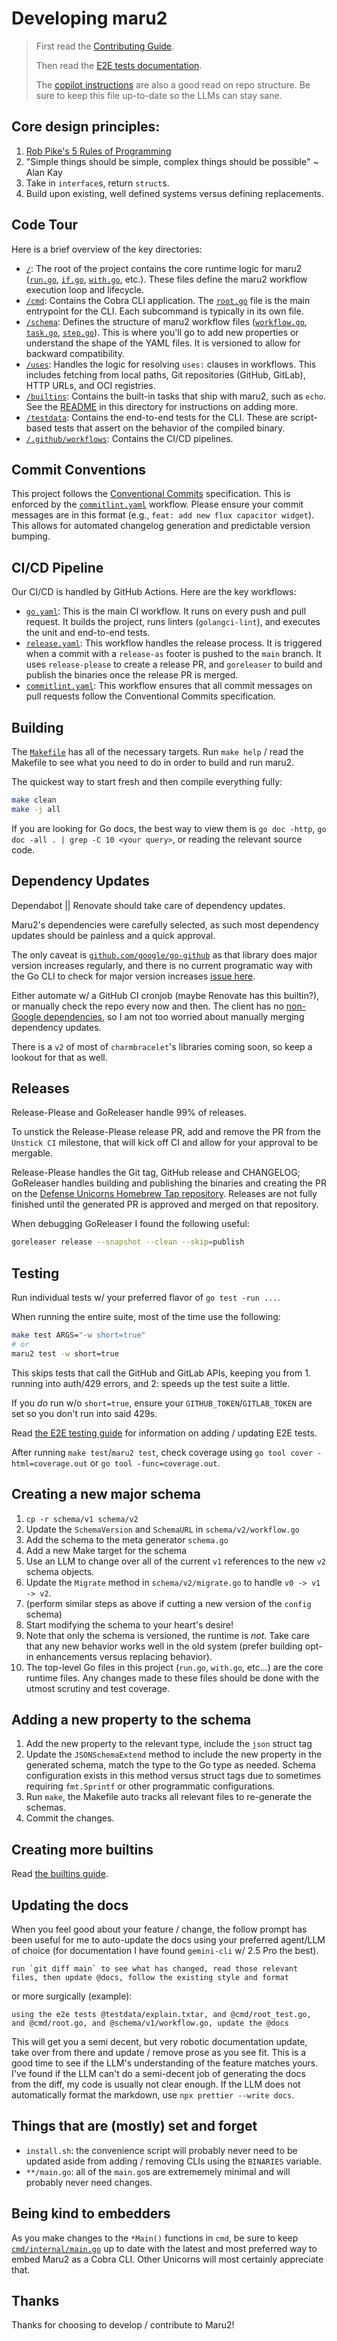 # Developing maru2

> First read the [Contributing Guide](../.github/CONTRIBUTING.md).
>
> Then read the [E2E tests documentation](../testdata/README.md).
>
> The [copilot instructions](../.github/copilot-instructions.md) are also a good read on repo structure. Be sure to keep this file up-to-date so the LLMs can stay sane.

## Core design principles:

1. [Rob Pike's 5 Rules of Programming](https://users.ece.utexas.edu/~adnan/pike.html)
1. "Simple things should be simple, complex things should be possible" ~ Alan Kay
1. Take in `interface`s, return `struct`s.
1. Build upon existing, well defined systems versus defining replacements.

## Code Tour

Here is a brief overview of the key directories:

- [`/`](../): The root of the project contains the core runtime logic for maru2 ([`run.go`](../run.go), [`if.go`](../if.go), [`with.go`](../with.go), etc.). These files define the maru2 workflow execution loop and lifecycle.
- [`/cmd`](../cmd): Contains the Cobra CLI application. The [`root.go`](../cmd/root.go) file is the main entrypoint for the CLI. Each subcommand is typically in its own file.
- [`/schema`](../schema): Defines the structure of maru2 workflow files ([`workflow.go`](../schema/v1/workflow.go), [`task.go`](../schema/v1/task.go), [`step.go`](../schema/v1/step.go)). This is where you'll go to add new properties or understand the shape of the YAML files. It is versioned to allow for backward compatibility.
- [`/uses`](../uses): Handles the logic for resolving `uses:` clauses in workflows. This includes fetching from local paths, Git repositories (GitHub, GitLab), HTTP URLs, and OCI registries.
- [`/builtins`](../builtins): Contains the built-in tasks that ship with maru2, such as `echo`. See the [README](../builtins/README.md) in this directory for instructions on adding more.
- [`/testdata`](../testdata): Contains the end-to-end tests for the CLI. These are script-based tests that assert on the behavior of the compiled binary.
- [`/.github/workflows`](../.github/workflows): Contains the CI/CD pipelines.

## Commit Conventions

This project follows the [Conventional Commits](https://www.conventionalcommits.org/en/v1.0.0/) specification. This is enforced by the [`commitlint.yaml`](../.github/workflows/commitlint.yaml) workflow. Please ensure your commit messages are in this format (e.g., `feat: add new flux capacitor widget`). This allows for automated changelog generation and predictable version bumping.

## CI/CD Pipeline

Our CI/CD is handled by GitHub Actions. Here are the key workflows:

- [`go.yaml`](../.github/workflows/go.yaml): This is the main CI workflow. It runs on every push and pull request. It builds the project, runs linters (`golangci-lint`), and executes the unit and end-to-end tests.
- [`release.yaml`](../.github/workflows/release.yaml): This workflow handles the release process. It is triggered when a commit with a `release-as` footer is pushed to the `main` branch. It uses `release-please` to create a release PR, and `goreleaser` to build and publish the binaries once the release PR is merged.
- [`commitlint.yaml`](../.github/workflows/commitlint.yaml): This workflow ensures that all commit messages on pull requests follow the Conventional Commits specification.

## Building

The [`Makefile`](../Makefile) has all of the necessary targets. Run `make help` / read the Makefile to see what you need to do in order to build and run maru2.

The quickest way to start fresh and then compile everything fully:

```bash
make clean
make -j all
```

If you are looking for Go docs, the best way to view them is `go doc -http`, `go doc -all . | grep -C 10 <your query>`, or reading the relevant source code.

## Dependency Updates

Dependabot || Renovate should take care of dependency updates.

Maru2's dependencies were carefully selected, as such most dependency updates should be painless and a quick approval.

The only caveat is [`github.com/google/go-github`](https://github.com/google/go-github/releases) as that library does major version increases regularly, and there is no current programatic way with the Go CLI to check for major version increases [issue here](https://github.com/golang/go/issues/67420).

Either automate w/ a GitHub CI cronjob (maybe Renovate has this builtin?), or manually check the repo every now and then. The client has no [non-Google dependencies](https://github.com/google/go-github/blob/master/go.mod), so I am not too worried about manually merging dependency updates.

There is a `v2` of most of `charmbracelet`'s libraries coming soon, so keep a lookout for that as well.

## Releases

Release-Please and GoReleaser handle 99% of releases.

To unstick the Release-Please release PR, add and remove the PR from the `Unstick CI` milestone, that will kick off CI and allow for your approval to be mergable.

Release-Please handles the Git tag, GitHub release and CHANGELOG; GoReleaser handles building and publishing the binaries and creating the PR on the [Defense Unicorns Homebrew Tap repository](https://github.com/defenseunicorns/homebrew-tap). Releases are not fully finished until the generated PR is approved and merged on that repository.

When debugging GoReleaser I found the following useful:

```bash
goreleaser release --snapshot --clean --skip=publish
```

## Testing

Run individual tests w/ your preferred flavor of `go test -run ...`.

When running the entire suite, most of the time use the following:

```bash
make test ARGS="-w short=true"
# or
maru2 test -w short=true
```

This skips tests that call the GitHub and GitLab APIs, keeping you from 1. running into auth/429 errors, and 2: speeds up the test suite a little.

If you _do_ run w/o `short=true`, ensure your `GITHUB_TOKEN`/`GITLAB_TOKEN` are set so you don't run into said 429s.

Read [the E2E testing guide](../testdata/README.md) for information on adding / updating E2E tests.

After running `make test`/`maru2 test`, check coverage using `go tool cover -html=coverage.out` or `go tool -func=coverage.out`.

## Creating a new major schema

1. `cp -r schema/v1 schema/v2`
1. Update the `SchemaVersion` and `SchemaURL` in `schema/v2/workflow.go`
1. Add the schema to the meta generator `schema.go`
1. Add a new Make target for the schema
1. Use an LLM to change over all of the current `v1` references to the new `v2` schema objects.
1. Update the `Migrate` method in `schema/v2/migrate.go` to handle `v0 -> v1 -> v2`.
1. (perform similar steps as above if cutting a new version of the `config` schema)
1. Start modifying the schema to your heart's desire!
1. Note that only the schema is versioned, the runtime is _not_. Take care that any new behavior works well in the old system (prefer building opt-in enhancements versus replacing behavior).
1. The top-level Go files in this project (`run.go`, `with.go`, etc...) are the core runtime files. Any changes made to these files should be done with the utmost scrutiny and test coverage.

## Adding a new property to the schema

1. Add the new property to the relevant type, include the `json` struct tag
1. Update the `JSONSchemaExtend` method to include the new property in the generated schema, match the type to the Go type as needed. Schema configuration exists in this method versus struct tags due to sometimes requiring `fmt.Sprintf` or other programmatic configurations.
1. Run `make`, the Makefile auto tracks all relevant files to re-generate the schemas.
1. Commit the changes.

## Creating more builtins

Read [the builtins guide](../builtins/README.md).

## Updating the docs

When you feel good about your feature / change, the follow prompt has been useful for me to auto-update the docs using your preferred agent/LLM of choice (for documentation I have found `gemini-cli` w/ 2.5 Pro the best).

```plaintext
run `git diff main` to see what has changed, read those relevant files, then update @docs, follow the existing style and format
```

or more surgically (example):

```plaintext
using the e2e tests @testdata/explain.txtar, and @cmd/root_test.go, and @cmd/root.go, and @schema/v1/workflow.go, update the @docs
```

This will get you a semi decent, but very robotic documentation update, take over from there and update / remove prose as you see fit. This is a good time to see if the LLM's understanding of the feature matches yours. I've found if the LLM can't do a semi-decent job of generating the docs from the diff, my code is usually not clear enough. If the LLM does not automatically format the markdown, use `npx prettier --write docs`.

## Things that are (mostly) set and forget

- `install.sh`: the convenience script will probably never need to be updated aside from adding / removing CLIs using the `BINARIES` variable.
- `**/main.go`: all of the `main.go`s are extrememely minimal and will probably never need changes.

## Being kind to embedders

As you make changes to the `*Main()` functions in `cmd`, be sure to keep [`cmd/internal/main.go`](../cmd/internal/main.go) up to date with the latest and most preferred way to embed Maru2 as a Cobra CLI. Other Unicorns will most certainly appreciate that.

## Thanks

Thanks for choosing to develop / contribute to Maru2!
